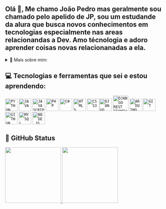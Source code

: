 ## Olá 👋, Me chamo João Pedro mas geralmente sou chamado pelo apelido de JP, sou um estudande da alura que busca novos conhecimentos em tecnologias especialmente nas areas relacionandas a Dev. Amo técnologia e adoro aprender coisas novas relacionanadas a ela. 

<details>
<summary>👦 Mais sobre mim:</summary>

- 🏢 Atualmente não estou trabalhando porem estou em busca de um emprego como Dev Back-end.
- 📚 Estou atualmente estudando: Python, JavaScript para Back-end, DevOps e GitHub
- 👯 Durante o Ensino Médio fiz dois trabalhos que são legais de citar, o primeiro foi o TCC onde meu grupo criou um pequeno robo em formato de carro chamado Citrus-Car que tem o intuito de ajudar os agricultores familiares durante a plantação de Citros, onde com esse projeto fomos classificados a participar da 3M e o outro projeto é chamado de notes que é um aplicativo de notas para ajudar no dia a dia.
- 🤔 No futuro pretendo estudar sobre: IA para melhorar minha produtividade, MySqlite, AWS, JavaScript para front-end e desenvolvimento de jogos
- 💬 Converse comigo sobre técnologia, animes e jogos
- 📫 Meus contatos: 
<div>
<a href = "mailto:contato@Dragonofdark"><img loading="lazy" src="https://img.shields.io/badge/Gmail-D14836?style=for-the-badge&logo=gmail&logoColor=white" target="_blank"></a>
<a href="https://www.linkedin.com/in/joao-pedro-295191276/" target="_blank"><img loading="lazy" src="https://img.shields.io/badge/-LinkedIn-%230077B5?style=for-the-badge&logo=linkedin&logoColor=white" target="_blank"></a>   
</div>
- 🏡 Moro em Sumaré no estado de São Paulo.
</details>

## 💻 Tecnologias e ferramentas que sei e estou aprendendo:
<code><img loading="lazy" src="https://cdn.jsdelivr.net/gh/devicons/devicon@latest/icons/python/python-original-wordmark.svg" width="40" height="40" title = "PYTHON"/></code> <code><img loading="lazy" src="https://cdn.jsdelivr.net/gh/devicons/devicon@latest/icons/java/java-original.svg" width="40" height="40" title = "JAVA"/></code> <code><img loading="lazy" src="https://cdn.jsdelivr.net/gh/devicons/devicon@latest/icons/javascript/javascript-original.svg" width="40" height="40" title = "JAVASCRIPT" /></code> <code><img loading="lazy" src="https://cdn.jsdelivr.net/gh/devicons/devicon@latest/icons/php/php-original.svg" width="40" height="40" title = "PHP"/></code> <code><img loading="lazy" src="https://cdn.jsdelivr.net/gh/devicons/devicon@latest/icons/csharp/csharp-original.svg" width="40" height="40" title = "C#"/></code> <code><img loading="lazy" src="https://cdn.jsdelivr.net/gh/devicons/devicon@latest/icons/html5/html5-original-wordmark.svg" width="40" height="40" title = "HTML5"/></code> <code><img loading="lazy" src="https://cdn.jsdelivr.net/gh/devicons/devicon@latest/icons/css3/css3-original.svg" width="40" height="40" title = "CSS3"/></code><code><img loading="lazy" src="https://cdn.jsdelivr.net/gh/devicons/devicon@latest/icons/django/django-plain.svg" width="40" height="40" title = "DJANGO"/></code> <code><img loading="lazy" src="https://cdn.jsdelivr.net/gh/devicons/devicon@latest/icons/djangorest/djangorest-line.svg" width="50" height="50" title = "DJANGO REST FRAMEWORK"/></code> <code><img loading="lazy" src="https://cdn.jsdelivr.net/gh/devicons/devicon@latest/icons/arduino/arduino-original.svg" width="40" height="40" title = "ARDUINO"/></code> <code><img loading="lazy" src="https://cdn.jsdelivr.net/gh/devicons/devicon/icons/git/git-original.svg" width="40" height="40" title = "GIT"/></code> <code><img loading="lazy" src="https://cdn.jsdelivr.net/gh/devicons/devicon@latest/icons/github/github-original.svg" width="40" height="40" title = "GITHUB"/></code> <code><img loading="lazy" src="https://cdn.jsdelivr.net/gh/devicons/devicon@latest/icons/mysql/mysql-original-wordmark.svg" width="40" height="40" title = "MYSQL"/></code> <code><img loading="lazy" src="https://cdn.jsdelivr.net/gh/devicons/devicon@latest/icons/nodejs/nodejs-original-wordmark.svg" width="40" height="40" title = "NODE.JS"/></code>
## 📱 GitHub Status
<div>
<a href="https://github.com/Dragonofdark">
<img loading="lazy" height="180em" src="https://github-readme-stats.vercel.app/api/top-langs/?username=Dragonofdark&layout=compact&langs_count=7&theme=dracula"/>
<img loading="lazy" height="180em" src="https://github-readme-stats.vercel.app/api?username=Dragonofdark&show_icons=true&theme=dracula&include_all_commits=true&count_private=true"/>
</div>
